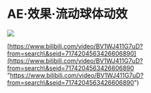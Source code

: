 # AE·效果·流动球体动效

![](https://qhdtc.oss-cn-chengdu.aliyuncs.com/obsidian/QQ20201119-203556-HD_OLBfvrr2Z3.gif)

[https://www.bilibili.com/video/BV1WJ411G7uD?from=search\&seid=7174204563426606890](https://www.bilibili.com/video/BV1WJ411G7uD?from=search\&seid=7174204563426606890 "https://www.bilibili.com/video/BV1WJ411G7uD?from=search\&seid=7174204563426606890")
